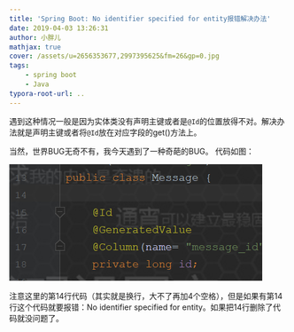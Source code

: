 ```yaml
---
title: 'Spring Boot: No identifier specified for entity报错解决办法'
date: 2019-04-03 13:26:31
author: 小胖儿
mathjax: true
cover: /assets/u=2656353677,2997395625&fm=26&gp=0.jpg
tags:
	- spring boot
	- Java
typora-root-url: ..
---
```


遇到这种情况一般是因为实体类没有声明主键或者是`@Id`的位置放得不对。解决办法就是声明主键或者将`@Id`放在对应字段的get()方法上。

<!-- mroe -->

当然，世界BUG无奇不有，我今天遇到了一种奇葩的BUG。
代码如图：

![blob.jpg](/assets/5c20ce6d92b1d-1562131772082-1562131773467.jpg)

注意这里的第14行代码（其实就是换行，大不了再加4个空格），但是如果有第14行这个代码就要报错：No identifier specified for entity。如果把14行删除了代码就没问题了。

